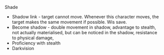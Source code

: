 Shade
- Shadow link - target cannot move. Whenever this character moves, the target makes the same movement if possible. Wis save.
- Become shadow - double movement in shadow, advantage to stealth, not actually materialised, but can be noticed in the shadow, resistance to physical damage,
- Proficiency with stealth
- Darkvision